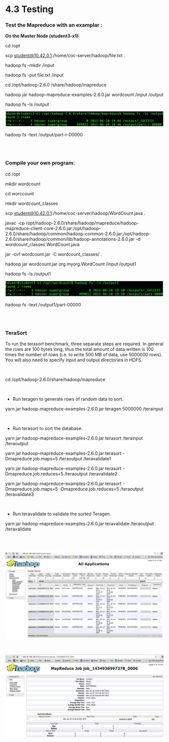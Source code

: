 # 4.3 Testing

### Test the Mapreduce with an examplar :

**On the Master Node (student3-x1):**

cd /opt

scp student@10.42.0.1:/home/coc-server/hadoop/file.txt .

hadoop fs -mkdir /input

hadoop fs -put file.txt /input

cd /opt/hadoop-2.6.0 /share/hadoop/mapreduce

hadoop jar hadoop-mapreduce-examples-2.6.0.jar wordcount /input /output

hadoop fs -ls /output

![](https://raw.githubusercontent.com/congqiyuan/tutorial/master/hadoop_cluster/17.png)

hadoop fs -text /output/part-r-00000

<br/>
<br/>

### Compile your own program:

cd /opt

mkdir wordcount

cd worccount

mkdir wordcount_classes

scp student@10.42.0.1:/home/coc-server/hadoop/WordCount.java .

javac -cp /opt/hadoop-2.6.0/share/hadoop/mapreduce/hadoop-mapreduce-client-core-2.6.0.jar:/opt/hadoop-2.6.0/share/hadoop/common/hadoop-common-2.6.0.jar:/opt/hadoop-2.6.0/share/hadoop/common/lib/hadoop-annotations-2.6.0.jar -d wordcount_classes WordCount.java

jar -cvf wordcount.jar -C wordcount_classes/ .

hadoop jar wordcount.jar org.myorg.WordCount /input /output1

hadoop fs -ls /output1

![](https://raw.githubusercontent.com/congqiyuan/tutorial/master/hadoop_cluster/18.png)

hadoop fs -text /output1/part-00000

<br/>
<br/>

### TeraSort

To run the terasort benchmark, three separate steps are required. In general the rows are 100 bytes long, thus the total amount of data written is 100 times the number of rows (i.e. to write 500 MB of data, use 5000000 rows). You will also need to specify input and output directories in HDFS.

<br/>

cd /opt/hadoop-2.6.0/share/hadoop/mapreduce

<br/>

* Run teragen to generate rows of random data to sort.

yarn jar hadoop-mapreduce-examples-2.6.0.jar teragen 5000000 /terainput

<br/>

* Run terasort to sort the database.

yarn jar hadoop-mapreduce-examples-2.6.0.jar terasort /terainput /teraoutput


yarn jar hadoop-mapreduce-examples-2.6.0.jar terasort -Dmapreduce.job.maps=5 /teraoutput /teravalidate1


yarn jar hadoop-mapreduce-examples-2.6.0.jar terasort -Dmapreduce.job.reduces=5 /teraoutput /teravalidate2


yarn jar hadoop-mapreduce-examples-2.6.0.jar terasort -Dmapreduce.job.maps=5 -Dmapreduce.job.reduces=5 /teraoutput /teravalidate3

<br/>

* Run teravalidate to validate the sorted Teragen.

yarn jar hadoop-mapreduce-examples-2.6.0.jar teravalidate /teraoutput /teravalidate

<br/>
<br/>

![](https://raw.githubusercontent.com/congqiyuan/tutorial/master/hadoop_cluster/19.png)

<br/>

![](https://raw.githubusercontent.com/congqiyuan/tutorial/master/hadoop_cluster/20.png)


